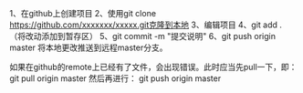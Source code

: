 1、在github上创建项目
2、使用git clone https://github.com/xxxxxxx/xxxxx.git克隆到本地
3、编辑项目
4、git add . （将改动添加到暂存区）
5、git commit -m "提交说明"
6、git push origin master 将本地更改推送到远程master分支。

如果在github的remote上已经有了文件，会出现错误。此时应当先pull一下，即：
git pull origin master
然后再进行：
git push origin master